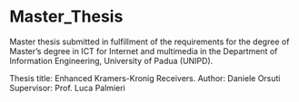 # Master_Thesis
Master thesis submitted in fulfillment of the requirements for the degree of Master’s degree in ICT for Internet and multimedia in the Department of Information Engineering, University of Padua (UNIPD).

Thesis title: Enhanced Kramers-Kronig Receivers.
Author: Daniele Orsuti
Supervisor: Prof. Luca Palmieri
